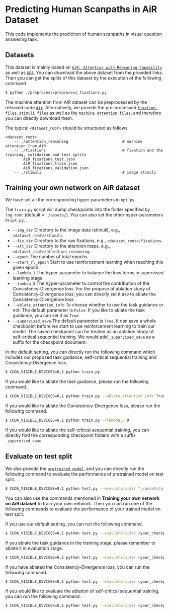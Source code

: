 # Predicting Human Scanpaths in AiR Dataset

This code implements the prediction of human scanpaths in visual question answering task.

Datasets
------------------

This dataset is mainly based on [`AiR: Attention with Reasoning Capability`](https://www-users.cs.umn.edu/~qzhao/air.html) as well as [`GQA`](https://cs.stanford.edu/people/dorarad/gqa/download.html). You can download the above dataset from the provided links. Then you can get the splits of this dataset by the execution of the following command 

```bash
$ python ./preprocess/preprocess_fixations.py
```

The machine attention from AiR dataset can be preprocessed by the released code [`Air`](https://github.com/szzexpoi/AiR). Alternatively, we provide the pre-processed [`fixation files`](https://drive.google.com/file/d/17q7lTvAMejyR48BNlE6vVYSPCwvo_6sI/view?usp=sharing), [`stimuli files`](https://drive.google.com/file/d/1Dyi0y6ktSSwthhU90uOmM1fkrptAdzJK/view?usp=sharing) as well as the [`machine attention files`](https://drive.google.com/file/d/1mpeLq_nORcOW4GKXwpjWzgJaMkHJC9KX/view?usp=sharing), and therefore you can directly download them.

The typical `<dataset_root>` should be structured as follows

```
<dataset_root>
    -- ./attention_reasoning                        # machine attention from AiR
    -- ./fixations                                  # fixation and the training, validation and test splits
        AiR_fixations_test.json
        AiR_fixations_train.json
        AiR_fixations_validation.json
    -- ./stimuli                                    # image stimuli
```

Training your own network on AiR dataset
------------------

We have set all the corresponding hyper-parameters in ``opt.py``. 

The `train.py` script will dump checkpoints into the folder specified by `--log_root` (default = `./assets/`). You can also set the other hyper-parameters in `opt.py`.

- `--img_dir` Directory to the image data (stimuli), e.g., `<dataset_root>/stimuli`.
- `--fix_dir` Directory to the raw fixations, e.g., `<dataset_root>/fixations`.
- `--att_dir` Directory to the attention maps, e.g., `<dataset_root>/attention_reasoning`.
- `--epoch` The number of total epochs.
- `--start_rl_epoch` Start to use reinforcement learning when reaching this given epoch.
- `--lambda_1` The hyper-parameter to balance the loss terms in supervised learning stage.
- `--lambda_5` The hyper-parameter to control the contribution of the Consistency-Divergence loss. For the propose of ablation study of Consistency-Divergence loss, you can directly set it as`0` to ablate the Consistency-Divergence loss.
- `--ablate_attention_info` To choose whether to use the task guidance or not. The default parameter is `False`. If you like to ablate the task guidance, you can set it as `True`.
- `--supervised_save` The default parameter is `True`. It can save a whole checkpoint before we start to use reinforcement learning to train our model. The saved checkpoint can be treated as an ablation study of self-critical sequential training. We would add `_supervised_save` as a suffix for the checkpoint document.

In the default setting, you can directly run the following command which includes our proposed task guidance, self-critical sequential training and Consistency-Divergence loss.

```bash
$ CUDA_VISIBLE_DEVICES=0,1 python train.py
```

If you would like to ablate the task guidance, please run the following command.

```bash
$ CUDA_VISIBLE_DEVICES=0,1 python train.py --ablate_attention_info True
```

If you would like to ablate the Consistency-Divergence loss, please run the following command.

```bash
$ CUDA_VISIBLE_DEVICES=0,1 python train.py --lambda_5 0
```

If you would like to ablate the self-critical sequential training, you can directly find the corresponding checkpoint folders with a suffix `_supervised_save`.

## Evaluate on test split

We also provide the [`pretrained model`](https://drive.google.com/file/d/1rvQwMW83g1lZOpWYy-8Iis_qrYQr3sbO/view?usp=sharing), and you can directly run the following command to evaluate the performance of pretrained model on test split.

```bash
$ CUDA_VISIBLE_DEVICES=0,1 python test.py --evaluation_dir "./assets/pretrained_model"
```

You can also use the commands mentioned in **Training your own network on AiR dataset** to train your own network. Then you can run one of the following commands to evaluate the performance of your trained model on test split.

If you use our default setting, you can run the following command.

```bash
$ CUDA_VISIBLE_DEVICES=0,1 python test.py --evaluation_dir <your_checkpoint>
```

If you ablate the task guidance in the training stage, please remember to ablate it in evaluation stage.

```bash
$ CUDA_VISIBLE_DEVICES=0,1 python test.py --evaluation_dir <your_checkpoint> --ablate_attention_info True
```

If you have ablated the Consistency-Divergence loss, you can run the following command.

```bash
$ CUDA_VISIBLE_DEVICES=0,1 python test.py --evaluation_dir <your_checkpoint>
```

If you would like to evaluate the ablation of self-critical sequential training, you can run the following command.

```bash
$ CUDA_VISIBLE_DEVICES=0,1 python test.py --evaluation_dir <your_checkpoint + '_supervised_save'>
```

